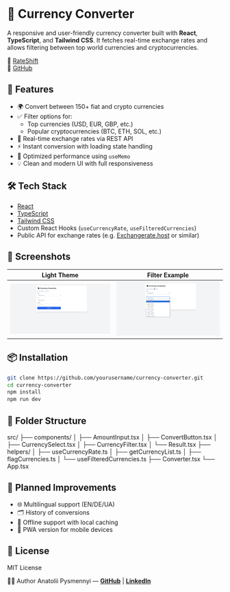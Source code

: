 # 💱 Currency Converter

A responsive and user-friendly currency converter built with **React**, **TypeScript**, and **Tailwind CSS**. It fetches real-time exchange rates and allows filtering between top world currencies and cryptocurrencies.

🔗 [RateShift](https://rateshift.netlify.app/)  
🔗 [GitHub](https://github.com/Giperion317/currency-converter)

## 🚀 Features

- 🌍 Convert between 150+ fiat and crypto currencies
- ✅ Filter options for:
  - Top currencies (USD, EUR, GBP, etc.)
  - Popular cryptocurrencies (BTC, ETH, SOL, etc.)
- 🔄 Real-time exchange rates via REST API
- ⚡ Instant conversion with loading state handling
- 🧠 Optimized performance using `useMemo`
- 💡 Clean and modern UI with full responsiveness

## 🛠 Tech Stack

- [React](https://reactjs.org/)
- [TypeScript](https://www.typescriptlang.org/)
- [Tailwind CSS](https://tailwindcss.com/)
- Custom React Hooks (`useCurrencyRate`, `useFilteredCurrencies`)
- Public API for exchange rates (e.g. [Exchangerate.host](https://exchangerate.host/) or similar)

## 📸 Screenshots

| Light Theme                          | Filter Example                              |
| ------------------------------------ | ------------------------------------------- |
| ![Main View](./screenshots/main.png) | ![Filter Options](./screenshots/filter.png) |

## 📦 Installation

```bash
git clone https://github.com/yourusername/currency-converter.git
cd currency-converter
npm install
npm run dev
```

## 📁 Folder Structure

src/
├── components/
│ ├── AmountInput.tsx
│ ├── ConvertButton.tsx
│ ├── CurrencySelect.tsx
│ ├── CurrencyFilter.tsx
│ └── Result.tsx
├── helpers/
│ ├── useCurrencyRate.ts
│ ├── getCurrencyList.ts
│ ├── flagCurrencies.ts
│ └── useFilteredCurrencies.ts
├── Converter.tsx
└── App.tsx

## 🧩 Planned Improvements

- 🌐 Multilingual support (EN/DE/UA)
- 🗂 History of conversions
- 💾 Offline support with local caching
- 📲 PWA version for mobile devices

## 📄 License

MIT License

👨‍💻 Author
Anatolii Pysmennyi — **[GitHub](https://github.com/Giperion317)** | **[LinkedIn](www.linkedin.com/in/anatolii-pysmennyi)**
